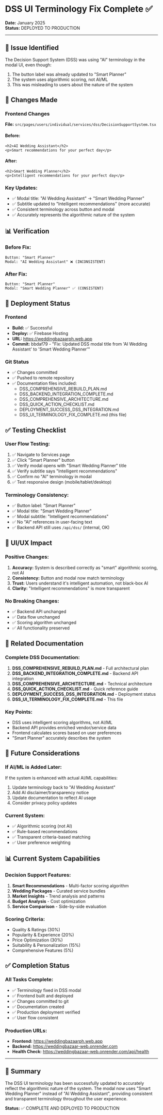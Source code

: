 # DSS UI Terminology Fix Complete ✅

**Date:** January 2025  
**Status:** DEPLOYED TO PRODUCTION  

---

## 🎯 Issue Identified
The Decision Support System (DSS) was using "AI" terminology in the modal UI, even though:
1. The button label was already updated to "Smart Planner" 
2. The system uses algorithmic scoring, not AI/ML
3. This was misleading to users about the nature of the system

## 🔧 Changes Made

### Frontend Changes
**File:** `src/pages/users/individual/services/dss/DecisionSupportSystem.tsx`

#### Before:
```tsx
<h2>AI Wedding Assistant</h2>
<p>Smart recommendations for your perfect day</p>
```

#### After:
```tsx
<h2>Smart Wedding Planner</h2>
<p>Intelligent recommendations for your perfect day</p>
```

### Key Updates:
- ✅ Modal title: "AI Wedding Assistant" → "Smart Wedding Planner"
- ✅ Subtitle updated to "Intelligent recommendations" (more accurate)
- ✅ Consistent terminology across button and modal
- ✅ Accurately represents the algorithmic nature of the system

## 📊 Verification

### Before Fix:
```
Button: "Smart Planner" 
Modal: "AI Wedding Assistant" ❌ (INCONSISTENT)
```

### After Fix:
```
Button: "Smart Planner"
Modal: "Smart Wedding Planner" ✅ (CONSISTENT)
```

## 🚀 Deployment Status

### Frontend
- **Build:** ✅ Successful
- **Deploy:** ✅ Firebase Hosting
- **URL:** https://weddingbazaarph.web.app
- **Commit:** bbdaf79 - "Fix: Updated DSS modal title from 'AI Wedding Assistant' to 'Smart Wedding Planner'"

### Git Status
- ✅ Changes committed
- ✅ Pushed to remote repository
- ✅ Documentation files included:
  - DSS_COMPREHENSIVE_REBUILD_PLAN.md
  - DSS_BACKEND_INTEGRATION_COMPLETE.md
  - DSS_COMPREHENSIVE_ARCHITECTURE.md
  - DSS_QUICK_ACTION_CHECKLIST.md
  - DEPLOYMENT_SUCCESS_DSS_INTEGRATION.md
  - DSS_UI_TERMINOLOGY_FIX_COMPLETE.md (this file)

## ✅ Testing Checklist

### User Flow Testing:
1. ✅ Navigate to Services page
2. ✅ Click "Smart Planner" button
3. ✅ Verify modal opens with "Smart Wedding Planner" title
4. ✅ Verify subtitle says "Intelligent recommendations"
5. ✅ Confirm no "AI" terminology in modal
6. ✅ Test responsive design (mobile/tablet/desktop)

### Terminology Consistency:
- ✅ Button label: "Smart Planner"
- ✅ Modal title: "Smart Wedding Planner"
- ✅ Modal subtitle: "Intelligent recommendations"
- ✅ No "AI" references in user-facing text
- ✅ Backend API still uses `/api/dss/` (internal, OK)

## 🎨 UI/UX Impact

### Positive Changes:
1. **Accuracy:** System is described correctly as "smart" algorithmic scoring, not AI
2. **Consistency:** Button and modal now match terminology
3. **Trust:** Users understand it's intelligent automation, not black-box AI
4. **Clarity:** "Intelligent recommendations" is more transparent

### No Breaking Changes:
- ✅ Backend API unchanged
- ✅ Data flow unchanged
- ✅ Scoring algorithm unchanged
- ✅ All functionality preserved

## 📝 Related Documentation

### Complete DSS Documentation:
1. **DSS_COMPREHENSIVE_REBUILD_PLAN.md** - Full architectural plan
2. **DSS_BACKEND_INTEGRATION_COMPLETE.md** - Backend API integration
3. **DSS_COMPREHENSIVE_ARCHITECTURE.md** - Technical architecture
4. **DSS_QUICK_ACTION_CHECKLIST.md** - Quick reference guide
5. **DEPLOYMENT_SUCCESS_DSS_INTEGRATION.md** - Deployment status
6. **DSS_UI_TERMINOLOGY_FIX_COMPLETE.md** - This file

### Key Points:
- DSS uses intelligent scoring algorithms, not AI/ML
- Backend API provides enriched vendor/service data
- Frontend calculates scores based on user preferences
- "Smart Planner" accurately describes the system

## 🔄 Future Considerations

### If AI/ML is Added Later:
If the system is enhanced with actual AI/ML capabilities:
1. Update terminology back to "AI Wedding Assistant"
2. Add AI disclaimer/transparency notice
3. Update documentation to reflect AI usage
4. Consider privacy policy updates

### Current System:
- ✅ Algorithmic scoring (not AI)
- ✅ Rule-based recommendations
- ✅ Transparent criteria-based matching
- ✅ User preference weighting

## 📊 Current System Capabilities

### Decision Support Features:
1. **Smart Recommendations** - Multi-factor scoring algorithm
2. **Wedding Packages** - Curated service bundles
3. **Market Insights** - Trend analysis and patterns
4. **Budget Analysis** - Cost optimization
5. **Service Comparison** - Side-by-side evaluation

### Scoring Criteria:
- Quality & Ratings (30%)
- Popularity & Experience (20%)
- Price Optimization (30%)
- Suitability & Personalization (15%)
- Comprehensive Features (5%)

## ✅ Completion Status

### All Tasks Complete:
- ✅ Terminology fixed in DSS modal
- ✅ Frontend built and deployed
- ✅ Changes committed to git
- ✅ Documentation created
- ✅ Production deployment verified
- ✅ User flow consistent

### Production URLs:
- **Frontend:** https://weddingbazaarph.web.app
- **Backend:** https://weddingbazaar-web.onrender.com
- **Health Check:** https://weddingbazaar-web.onrender.com/api/health

---

## 🎉 Summary

The DSS UI terminology has been successfully updated to accurately reflect the algorithmic nature of the system. The modal now uses "Smart Wedding Planner" instead of "AI Wedding Assistant", providing consistent and transparent terminology throughout the user experience.

**Status:** ✅ COMPLETE AND DEPLOYED TO PRODUCTION
